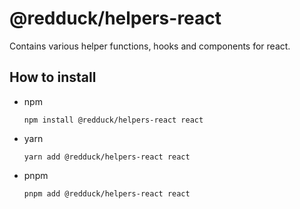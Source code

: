 # @redduck/helpers-react

Contains various helper functions, hooks and components for react.

## How to install

- npm

  ```shell
  npm install @redduck/helpers-react react
  ```

- yarn

  ```shell
  yarn add @redduck/helpers-react react
  ```

- pnpm

  ```shell
  pnpm add @redduck/helpers-react react
  ```
